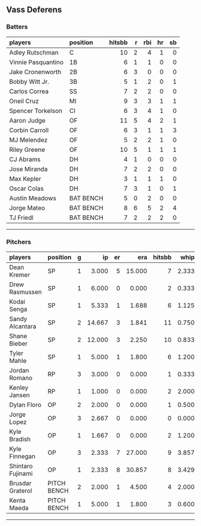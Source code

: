## Vass Deferens

### Batters

 
|players            |position  | hitsbb|  r| rbi| hr| sb| 
|:------------------|:---------|------:|--:|---:|--:|--:| 
|Adley Rutschman    |C         |     10|  2|   4|  1|  0| 
|Vinnie Pasquantino |1B        |      6|  1|   1|  0|  0| 
|Jake Cronenworth   |2B        |      6|  3|   0|  0|  0| 
|Bobby Witt Jr.     |3B        |      5|  1|   2|  0|  1| 
|Carlos Correa      |SS        |      7|  2|   2|  0|  0| 
|Oneil Cruz         |MI        |      9|  3|   3|  1|  1| 
|Spencer Torkelson  |CI        |      6|  3|   4|  1|  0| 
|Aaron Judge        |OF        |     11|  5|   4|  2|  1| 
|Corbin Carroll     |OF        |      6|  3|   1|  1|  3| 
|MJ Melendez        |OF        |      5|  2|   2|  1|  0| 
|Riley Greene       |OF        |     10|  5|   1|  1|  1| 
|CJ Abrams          |DH        |      4|  1|   0|  0|  0| 
|Jose Miranda       |DH        |      7|  2|   2|  0|  0| 
|Max Kepler         |DH        |      3|  1|   1|  1|  0| 
|Oscar Colas        |DH        |      7|  3|   1|  0|  1| 
|Austin Meadows     |BAT BENCH |      5|  0|   2|  0|  0| 
|Jorge Mateo        |BAT BENCH |      8|  6|   5|  2|  4| 
|TJ Friedl          |BAT BENCH |      7|  2|   2|  2|  0| 


* * *

### Pitchers

 
|players           |position    |  g|     ip| er|    era| hitsbb|  whip| so|  w| sv| 
|:-----------------|:-----------|--:|------:|--:|------:|------:|-----:|--:|--:|--:| 
|Dean Kremer       |SP          |  1|  3.000|  5| 15.000|      7| 2.333|  3|  0|  0| 
|Drew Rasmussen    |SP          |  1|  6.000|  0|  0.000|      2| 0.333|  7|  1|  0| 
|Kodai Senga       |SP          |  1|  5.333|  1|  1.688|      6| 1.125|  8|  1|  0| 
|Sandy Alcantara   |SP          |  2| 14.667|  3|  1.841|     11| 0.750|  7|  1|  0| 
|Shane Bieber      |SP          |  2| 12.000|  3|  2.250|     10| 0.833| 10|  0|  0| 
|Tyler Mahle       |SP          |  1|  5.000|  1|  1.800|      6| 1.200|  7|  1|  0| 
|Jordan Romano     |RP          |  3|  3.000|  0|  0.000|      1| 0.333|  4|  0|  3| 
|Kenley Jansen     |RP          |  1|  1.000|  0|  0.000|      2| 2.000|  2|  1|  0| 
|Dylan Floro       |OP          |  2|  2.000|  0|  0.000|      1| 0.500|  1|  1|  0| 
|Jorge Lopez       |OP          |  3|  2.667|  0|  0.000|      0| 0.000|  2|  0|  1| 
|Kyle Bradish      |OP          |  1|  1.667|  0|  0.000|      2| 1.200|  2|  0|  0| 
|Kyle Finnegan     |OP          |  3|  2.333|  7| 27.000|      9| 3.857|  0|  0|  1| 
|Shintaro Fujinami |OP          |  1|  2.333|  8| 30.857|      8| 3.429|  4|  0|  0| 
|Brusdar Graterol  |PITCH BENCH |  2|  2.000|  1|  4.500|      4| 2.000|  0|  0|  0| 
|Kenta Maeda       |PITCH BENCH |  1|  5.000|  1|  1.800|      3| 0.600|  9|  0|  0| 


* * *


